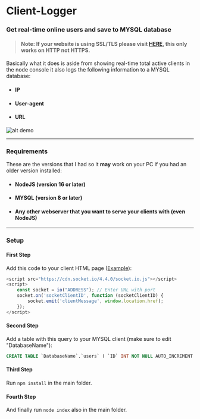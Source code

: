 # Client-Logger
### Get real-time online users and save to MYSQL database

> #### Note: If your website is using SSL/TLS please visit [HERE](https://github.com/Daniel31x13/Client-Logger-SSL "HERE"), this only works on HTTP not HTTPS.

Basically what it does is aside from showing real-time total active clients in the node console it also logs the following information to a MYSQL database:
- #### IP
- #### User-agent
- #### URL

![alt demo](https://i.imgur.com/j1tGY2h.png)

------------
### Requirements
These are the versions that I had so it **may** work on your PC if you had an older version installed:
- #### NodeJS (version 16 or later)
- #### MYSQL (version 8 or later)
- #### Any other webserver that you want to serve your clients with (even NodeJS)

------------
### Setup

#### First Step
Add this code to your client HTML page ([Example](clientExample.html "Example")):

```javascript
<script src="https://cdn.socket.io/4.4.0/socket.io.js"></script>
<script>
    const socket = io("ADDRESS"); // Enter URL with port
    socket.on('socketClientID', function (socketClientID) {
        socket.emit('clientMessage', window.location.href);
    });
</script>
```

#### Second Step
Add a table with this query to your MYSQL client (make sure to edit "DatabaseName"):
```sql
CREATE TABLE `DatabaseName`.`users` ( `ID` INT NOT NULL AUTO_INCREMENT , `IP` TEXT NOT NULL , `USER-AGENT` TEXT NOT NULL , `URL` TEXT NOT NULL , PRIMARY KEY (`ID`)) ENGINE = InnoDB;
```
#### Third Step
Run `npm install` in the main folder.
#### Fourth Step
And finally run `node index` also in the main folder.
